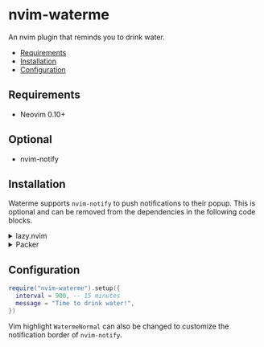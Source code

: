 # nvim-waterme
An nvim plugin that reminds you to drink water.

<!-- TOC -->

- [Requirements](#requirements)
- [Installation](#installation)
- [Configuration](#configuration)

<!-- /TOC -->

## Requirements

- Neovim 0.10+

## Optional

- nvim-notify

## Installation

Waterme supports `nvim-notify` to push notifications to their popup. This is optional and can be removed from the dependencies in the following code blocks.

<details>
    <summary>lazy.nvim</summary>

```lua
{
  "steventhorne/nvim-waterme",
  dependencies = {
    { "rcarriga/nvim-notify" },
  },
  config = function()
    require("nvim-waterme").setup()
  end
}
```

</details>

<details>
    <summary>Packer</summary>

```lua
use {
  "steventhorne/nvim-waterme",
  requires = { "rcarriga/nvim-notify" },
  config = function()
    require("nvim-waterme").setup()
  end
}
```

</details>

## Configuration

```lua
require("nvim-waterme").setup({
  interval = 900, -- 15 minutes
  message = "Time to drink water!",
})
```

Vim highlight `WatermeNormal` can also be changed to customize the notification border of `nvim-notify`.
